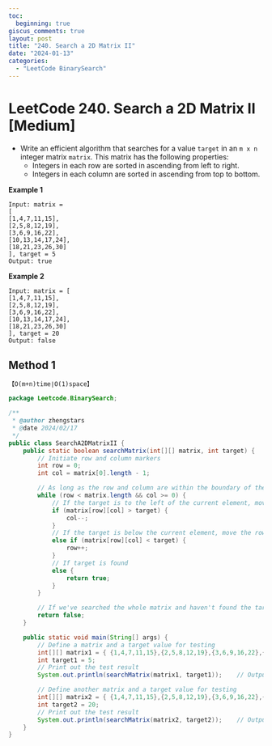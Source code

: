 ```yaml
---
toc:
  beginning: true
giscus_comments: true
layout: post
title: "240. Search a 2D Matrix II"
date: "2024-01-13"
categories:
  - "LeetCode BinarySearch"
---
```


# LeetCode 240. Search a 2D Matrix II [Medium]

- Write an efficient algorithm that searches for a value `target` in an `m x n` integer matrix `matrix`. This matrix has the following properties:
  - Integers in each row are sorted in ascending from left to right.
  - Integers in each column are sorted in ascending from top to bottom.

**Example 1**

```
Input: matrix = 
[
[1,4,7,11,15],
[2,5,8,12,19],
[3,6,9,16,22],
[10,13,14,17,24],
[18,21,23,26,30]
], target = 5
Output: true
```

**Example 2**

```
Input: matrix = [
[1,4,7,11,15],
[2,5,8,12,19],
[3,6,9,16,22],
[10,13,14,17,24],
[18,21,23,26,30]
], target = 20
Output: false
```

## Method 1

```tex
【O(m+n)time∣O(1)space】
```

```java
package Leetcode.BinarySearch;

/**
 * @author zhengstars
 * @date 2024/02/17
 */
public class SearchA2DMatrixII {
    public static boolean searchMatrix(int[][] matrix, int target) {
        // Initiate row and column markers
        int row = 0;
        int col = matrix[0].length - 1;

        // As long as the row and column are within the boundary of the matrix
        while (row < matrix.length && col >= 0) {
            // If the target is to the left of the current element, move the column marker to the left
            if (matrix[row][col] > target) {
                col--;
            }
            // If the target is below the current element, move the row marker down
            else if (matrix[row][col] < target) {
                row++;
            }
            // If target is found
            else {
                return true;
            }
        }

        // If we've searched the whole matrix and haven't found the target, return false
        return false;
    }

    public static void main(String[] args) {
        // Define a matrix and a target value for testing
        int[][] matrix1 = { {1,4,7,11,15},{2,5,8,12,19},{3,6,9,16,22},{10,13,14,17,24},{18,21,23,26,30}};
        int target1 = 5;
        // Print out the test result
        System.out.println(searchMatrix(matrix1, target1));    // Output should be: true

        // Define another matrix and a target value for testing
        int[][] matrix2 = { {1,4,7,11,15},{2,5,8,12,19},{3,6,9,16,22},{10,13,14,17,24},{18,21,23,26,30}};
        int target2 = 20;
        // Print out the test result
        System.out.println(searchMatrix(matrix2, target2));    // Output should be: false
    }
}

```
